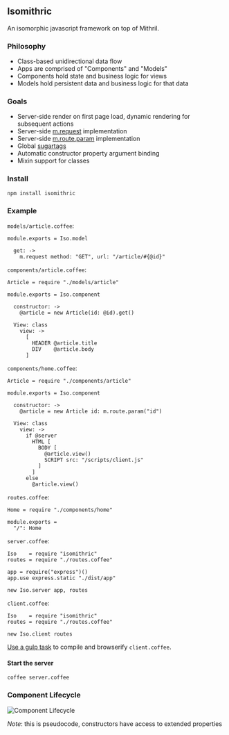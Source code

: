## Isomithric

An isomorphic javascript framework on top of Mithril.

### Philosophy

* Class-based unidirectional data flow
* Apps are comprised of "Components" and "Models"
* Components hold state and business logic for views
* Models hold persistent data and business logic for that data

### Goals

* Server-side render on first page load, dynamic rendering for subsequent actions
* Server-side [m.request](http://lhorie.github.io/mithril/mithril.request.html) implementation
* Server-side [m.route.param](http://lhorie.github.io/mithril/mithril.route.html#defining-routes) implementation
* Global [sugartags](https://github.com/jsguy/mithril.sugartags)
* Automatic constructor property argument binding
* Mixin support for classes

### Install

    npm install isomithric

### Example

`models/article.coffee`:

    module.exports = Iso.model

      get: ->
        m.request method: "GET", url: "/article/#{@id}"

`components/article.coffee`:

    Article = require "./models/article"

    module.exports = Iso.component

      constructor: ->
        @article = new Article(id: @id).get()

      View: class
        view: ->
          [
            HEADER @article.title
            DIV    @article.body
          ]

`components/home.coffee`:

    Article = require "./components/article"

    module.exports = Iso.component

      constructor: ->
        @article = new Article id: m.route.param("id")

      View: class
        view: ->
          if @server
            HTML [
              BODY [
                @article.view()
                SCRIPT src: "/scripts/client.js"
              ]
            ]
          else
            @article.view()

`routes.coffee`:

    Home = require "./components/home"

    module.exports =
      "/": Home

`server.coffee`:

    Iso    = require "isomithric"
    routes = require "./routes.coffee"

    app = require("express")()
    app.use express.static "./dist/app"

    new Iso.server app, routes

`client.coffee`:

    Iso    = require "isomithric"
    routes = require "./routes.coffee"

    new Iso.client routes

[Use a gulp task](https://gist.github.com/winton/7811015fd6ee7b523232) to compile and browserify `client.coffee`.

#### Start the server

    coffee server.coffee

### Component Lifecycle

![Component Lifecycle](https://www.gliffy.com/go/publish/image/7745167/L.png)

*Note*: this is pseudocode, constructors have access to extended properties
